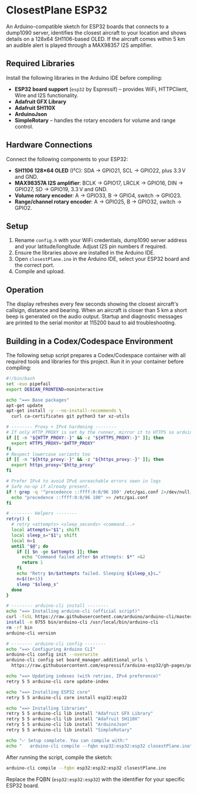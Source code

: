 # ClosestPlane ESP32

An Arduino-compatible sketch for ESP32 boards that connects to a dump1090 server, identifies the closest aircraft to your location and shows details on a 128x64 SH1106-based OLED. If the aircraft comes within 5 km an audible alert is played through a MAX98357 I2S amplifier.

## Required Libraries

Install the following libraries in the Arduino IDE before compiling:

- **ESP32 board support** (`esp32` by Espressif) – provides WiFi, HTTPClient, Wire and I2S functionality.
- **Adafruit GFX Library**
- **Adafruit SH110X**
- **ArduinoJson**
- **SimpleRotary** – handles the rotary encoders for volume and range control.

## Hardware Connections

Connect the following components to your ESP32:

- **SH1106 128×64 OLED** (I²C): SDA → GPIO21, SCL → GPIO22, plus 3.3 V and GND.
- **MAX98357A I2S amplifier**: BCLK → GPIO17, LRCLK → GPIO16, DIN → GPIO27, SD → GPIO19, 3.3 V and GND.
- **Volume rotary encoder**: A → GPIO33, B → GPIO4, switch → GPIO23.
- **Range/channel rotary encoder**: A → GPIO25, B → GPIO32, switch → GPIO2.

## Setup
1. Rename `config.h` with your WiFi credentials, dump1090 server address and your latitude/longitude. Adjust I2S pin numbers if required.
2. Ensure the libraries above are installed in the Arduino IDE.
3. Open `closestPlane.ino` in the Arduino IDE, select your ESP32 board and the correct port.
4. Compile and upload.

## Operation
The display refreshes every few seconds showing the closest aircraft's callsign, distance and bearing. When an aircraft is closer than 5 km a short beep is generated on the audio output. Startup and diagnostic messages are printed to the serial monitor at 115200 baud to aid troubleshooting.

## Building in a Codex/Codespace Environment

The following setup script prepares a Codex/Codespace container with all required tools and
libraries for this project. Run it in your container before compiling:

```bash
#!/bin/bash
set -euo pipefail
export DEBIAN_FRONTEND=noninteractive

echo "==> Base packages"
apt-get update
apt-get install -y --no-install-recommends \
  curl ca-certificates git python3 tar xz-utils

# -------- Proxy + IPv4 hardening --------
# If only HTTP_PROXY is set by the runner, mirror it to HTTPS so arduino-cli/curl can use it.
if [[ -n "${HTTP_PROXY:-}" && -z "${HTTPS_PROXY:-}" ]]; then
  export HTTPS_PROXY="$HTTP_PROXY"
fi
# Respect lowercase variants too
if [[ -n "${http_proxy:-}" && -z "${https_proxy:-}" ]]; then
  export https_proxy="$http_proxy"
fi

# Prefer IPv4 to avoid IPv6 unreachable errors seen in logs
# Safe no-op if already present.
if ! grep -q '^precedence ::ffff:0:0/96 100' /etc/gai.conf 2>/dev/null; then
  echo "precedence ::ffff:0:0/96 100" >> /etc/gai.conf
fi

# -------- Helpers --------
retry() {
  # retry <attempts> <sleep_seconds> <command...>
  local attempts="$1"; shift
  local sleep_s="$1"; shift
  local n=1
  until "$@"; do
    if [[ $n -ge $attempts ]]; then
      echo "Command failed after $n attempts: $*" >&2
      return 1
    fi
    echo "Retry $n/$attempts failed. Sleeping ${sleep_s}s…"
    n=$((n+1))
    sleep "$sleep_s"
  done
}

# -------- arduino-cli install --------
echo "==> Installing arduino-cli (official script)"
curl -fsSL https://raw.githubusercontent.com/arduino/arduino-cli/master/install.sh | sh
install -m 0755 bin/arduino-cli /usr/local/bin/arduino-cli
rm -rf bin
arduino-cli version

# -------- arduino-cli config --------
echo "==> Configuring Arduino CLI"
arduino-cli config init --overwrite
arduino-cli config set board_manager.additional_urls \
  https://raw.githubusercontent.com/espressif/arduino-esp32/gh-pages/package_esp32_index.json

echo "==> Updating indexes (with retries, IPv4 preference)"
retry 5 5 arduino-cli core update-index

echo "==> Installing ESP32 core"
retry 5 5 arduino-cli core install esp32:esp32

echo "==> Installing libraries"
retry 5 5 arduino-cli lib install "Adafruit GFX Library"
retry 5 5 arduino-cli lib install "Adafruit SH110X"
retry 5 5 arduino-cli lib install "ArduinoJson"
retry 5 5 arduino-cli lib install "SimpleRotary"

echo "✅ Setup complete. You can compile with:"
echo "   arduino-cli compile --fqbn esp32:esp32:esp32 closestPlane.ino"
```

After running the script, compile the sketch:

```bash
arduino-cli compile --fqbn esp32:esp32:esp32 closestPlane.ino
```

Replace the FQBN (`esp32:esp32:esp32`) with the identifier for your specific ESP32 board.
